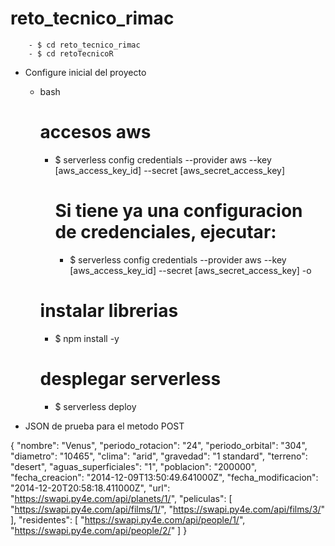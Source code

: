 # reto_tecnico_rimac

        - $ cd reto_tecnico_rimac
        - $ cd retoTecnicoR

- Configure inicial del proyecto
    - bash 
        # accesos aws
        - $ serverless config credentials --provider aws --key [aws_access_key_id]  --secret [aws_secret_access_key]

            # Si tiene ya una configuracion de credenciales, ejecutar: 
             - $ serverless config credentials --provider aws --key [aws_access_key_id]  --secret [aws_secret_access_key] -o 
             
        # instalar librerias
        - $ npm install -y
        # desplegar serverless
        - $ serverless deploy

- JSON de prueba para el metodo POST

{
  "nombre": "Venus",
  "periodo_rotacion": "24",
  "periodo_orbital": "304",
  "diametro": "10465",
  "clima": "arid",
  "gravedad": "1 standard",
  "terreno": "desert",
  "aguas_superficiales": "1",
  "poblacion": "200000",
  "fecha_creacion": "2014-12-09T13:50:49.641000Z",
  "fecha_modificacion": "2014-12-20T20:58:18.411000Z",
  "url": "https://swapi.py4e.com/api/planets/1/",
  "peliculas": [
    "https://swapi.py4e.com/api/films/1/",
    "https://swapi.py4e.com/api/films/3/"
  ],
  "residentes": [
    "https://swapi.py4e.com/api/people/1/",
    "https://swapi.py4e.com/api/people/2/"
  ]
}

